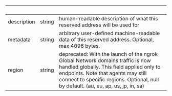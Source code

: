 <!-- Code generated for API Clients. DO NOT EDIT. -->

| &nbsp;      | &nbsp; | &nbsp;                                                                                                                                                                                                                                                 |
| ----------- | ------ | ------------------------------------------------------------------------------------------------------------------------------------------------------------------------------------------------------------------------------------------------------ |
| description | string | human-readable description of what this reserved address will be used for                                                                                                                                                                              |
| metadata    | string | arbitrary user-defined machine-readable data of this reserved address. Optional, max 4096 bytes.                                                                                                                                                       |
| region      | string | deprecated: With the launch of the ngrok Global Network domains traffic is now handled globally. This field applied only to endpoints. Note that agents may still connect to specific regions. Optional, null by default. (au, eu, ap, us, jp, in, sa) |
